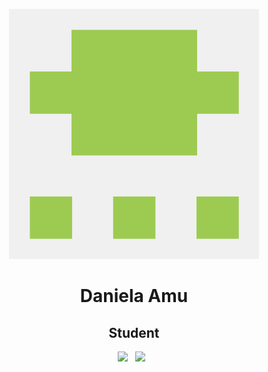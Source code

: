 <p align="center">
<img src="img/daniamu.PNG" height="400">

<h1 align="center">Daniela Amu </h1>

<h2 align="center">Student</h2>

<p align='center'>
  <a href="danielaamu7@gmail.com"><img height="50" src="img/gmail.png?raw=true"></a>&nbsp;&nbsp;
  <a href="https://github.com/Danielaamu12345"><img height="50" src="img/website.png?raw=true"></a>&nbsp;&nbsp;
</p>
</p>
